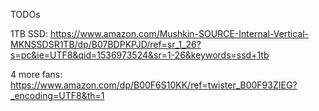 TODOs

1TB SSD:
https://www.amazon.com/Mushkin-SOURCE-Internal-Vertical-MKNSSDSR1TB/dp/B07BDPKPJD/ref=sr_1_26?s=pc&ie=UTF8&qid=1536973524&sr=1-26&keywords=ssd+1tb

4 more fans:
https://www.amazon.com/dp/B00F6S10KK/ref=twister_B00F93ZIEG?_encoding=UTF8&th=1
